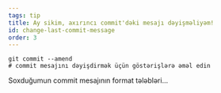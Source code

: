 ```yaml
---
tags: tip
title: Ay sikim, axırıncı commit'dəki mesajı dəyişməliyəm!
id: change-last-commit-message
order: 3
---
```

```git
git commit --amend
# commit mesajını dəyişdirmək üçün göstərişlərə əməl edin
```

Soxduğumun commit mesajının format tələbləri...